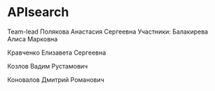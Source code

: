 # APIsearch

<!--Команда "Сибирский космос"-->

Team-lead Полякова Анастасия Сергеевна
Участники:
Балакирева Алиса Марковна

Кравченко Елизавета Сергеевна

Козлов Вадим Рустамович

Коновалов Дмитрий Романович